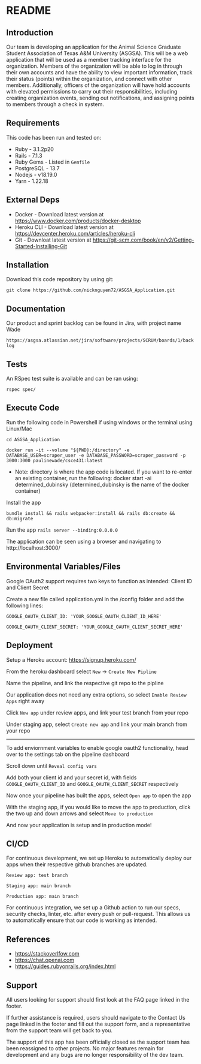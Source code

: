 # README

## Introduction ##

Our team is developing an application for the Animal Science Graduate Student Association of Texas A&M University (ASGSA). This will be a web application that will be used as a member tracking interface for the organization. Members of the organization will be able to log in through their own accounts and have the ability to view important information, track their status (points) within the organization, and connect with other members. Additionally, officers of the organization will have hold accounts with elevated permissions to carry out their responsibilities, including creating organization events, sending out notifications, and assigning points to members through a check in system.

## Requirements ##

This code has been run and tested on:

* Ruby - 3.1.2p20
* Rails - 7.1.3
* Ruby Gems - Listed in `Gemfile`
* PostgreSQL - 13.7 
* Nodejs - v18.19.0
* Yarn - 1.22.18

## External Deps  ##

* Docker - Download latest version at https://www.docker.com/products/docker-desktop
* Heroku CLI - Download latest version at https://devcenter.heroku.com/articles/heroku-cli
* Git - Downloat latest version at https://git-scm.com/book/en/v2/Getting-Started-Installing-Git

## Installation ##

Download this code repository by using git:

 `git clone https://github.com/nicknguyen72/ASGSA_Application.git`

## Documentation

Our product and sprint backlog can be found in Jira, with project name Wade

`https://asgsa.atlassian.net/jira/software/projects/SCRUM/boards/1/backlog`


## Tests ##

An RSpec test suite is available and can be ran using:

  `rspec spec/`

## Execute Code ##

Run the following code in Powershell if using windows or the terminal using Linux/Mac

  `cd ASGSA_Application`

  `docker run -it --volume "${PWD}:/directory" -e DATABASE_USER=scraper_user -e DATABASE_PASSWORD=scraper_password -p 3000:3000 paulinewade/csce431:latest`

* Note: directory is where the app code is located. If you want to re-enter an existing container, run the following:
  docker start -ai determined_dubinsky (determined_dubinsky is the name of the docker container)

Install the app

  `bundle install && rails webpacker:install && rails db:create && db:migrate`

Run the app
  `rails server --binding:0.0.0.0`

The application can be seen using a browser and navigating to http://localhost:3000/

## Environmental Variables/Files ##

Google OAuth2 support requires two keys to function as intended: Client ID and Client Secret

Create a new file called application.yml in the /config folder and add the following lines:

  `GOOGLE_OAUTH_CLIENT_ID: 'YOUR_GOOGLE_OAUTH_CLIENT_ID_HERE'`

  `GOOGLE_OAUTH_CLIENT_SECRET: 'YOUR_GOOGLE_OAUTH_CLIENT_SECRET_HERE'`


## Deployment ##

Setup a Heroku account: https://signup.heroku.com/

From the heroku dashboard select `New` -> `Create New Pipline`

Name the pipeline, and link the respective git repo to the pipline

Our application does not need any extra options, so select `Enable Review Apps` right away

Click `New app` under review apps, and link your test branch from your repo

Under staging app, select `Create new app` and link your main branch from your repo

--------

To add enviornment variables to enable google oauth2 functionality, head over to the settings tab on the pipeline dashboard

Scroll down until `Reveal config vars`

Add both your client id and your secret id, with fields `GOOGLE_OAUTH_CLIENT_ID` and `GOOGLE_OAUTH_CLIENT_SECRET` respectively

Now once your pipeline has built the apps, select `Open app` to open the app

With the staging app, if you would like to move the app to production, click the two up and down arrows and select `Move to production`

And now your application is setup and in production mode!


## CI/CD ##

For continuous development, we set up Heroku to automatically deploy our apps when their respective github branches are updated.

  `Review app: test branch`

  `Staging app: main branch`

  `Production app: main branch`

For continuous integration, we set up a Github action to run our specs, security checks, linter, etc. after every push or pull-request. This allows us to automatically ensure that our code is working as intended.

## References ##

- https://stackoverlfow.com
- https://chat.openai.com
- https://guides.rubyonrails.org/index.html

## Support ##

All users looking for support should first look at the FAQ page linked in the footer.

If further assistance is required, users should navigate to the Contact Us page linked in the footer and fill out the support form, and a representative from the support team will get back to you.

The support of this app has been officially closed as the support team has been
reassigned to other projects. No major features remain for development and any bugs
are no longer responsibility of the dev team.

